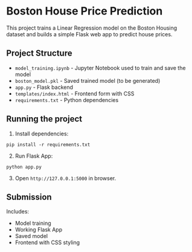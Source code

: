 
# Boston House Price Prediction

This project trains a Linear Regression model on the Boston Housing dataset and builds a simple Flask web app to predict house prices.

## Project Structure

- `model_training.ipynb` - Jupyter Notebook used to train and save the model
- `boston_model.pkl` - Saved trained model (to be generated)
- `app.py` - Flask backend
- `templates/index.html` - Frontend form with CSS
- `requirements.txt` - Python dependencies

## Running the project

1. Install dependencies:
```
pip install -r requirements.txt
```

2. Run Flask App:
```
python app.py
```

3. Open `http://127.0.0.1:5000` in browser.

## Submission

Includes:
- Model training
- Working Flask App
- Saved model
- Frontend with CSS styling
